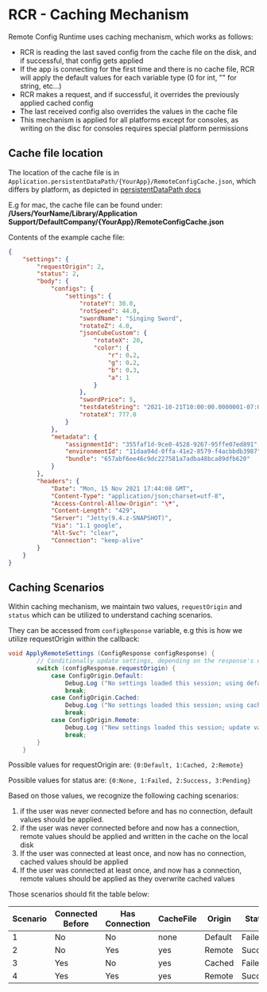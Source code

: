 # RCR - Caching Mechanism

Remote Config Runtime uses caching mechanism, which works as follows:
- RCR is reading the last saved config from the cache file on the disk, and if successful, that config gets applied
- If the app is connecting for the first time and there is no cache file, RCR will apply the default values for each variable type (0 for int, "" for string, etc...)
- RCR makes a request, and if successful, it overrides the previously applied cached config
- The last received config also overrides the values in the cache file
- This mechanism is applied for all platforms except for consoles, as writing on the disc for consoles requires special platform permissions


## Cache file location
The location of the cache file is in
`Application.persistentDataPath/{YourApp}/RemoteConfigCache.json`, which differs by platform,
as depicted in [persistentDataPath docs](https://docs.unity3d.com/ScriptReference/Application-persistentDataPath.html)

E.g for mac, the cache file can be found under:
**/Users/YourName/Library/Application Support/DefaultCompany/{YourApp}/RemoteConfigCache.json**

Contents of the example cache file:
```json
{
    "settings": {
        "requestOrigin": 2,
        "status": 2,
        "body": {
            "configs": {
                "settings": {
                    "rotateY": 30.0,
                    "rotSpeed": 44.0,
                    "swordName": "Singing Sword",
                    "rotateZ": 4.0,
                    "jsonCubeCustom": {
                        "rotateX": 20,
                        "color": {
                            "r": 0.2,
                            "g": 0.2,
                            "b": 0.3,
                            "a": 1
                        }
                    },
                    "swordPrice": 5,
                    "testdateString": "2021-10-21T10:00:00.0000001-07:00",
                    "rotateX": 777.0
                }
            },
            "metadata": {
                "assignmentId": "355faf1d-9ce0-4528-9267-95ffe07ed891",
                "environmentId": "11daa94d-0ffa-41e2-8579-f4acbbdb3987",
                "bundle": "657abf6ee46c9dc227581a7adba48bca89dfb620"
            }
        },
        "headers": {
            "Date": "Mon, 15 Nov 2021 17:44:08 GMT",
            "Content-Type": "application/json;charset=utf-8",
            "Access-Control-Allow-Origin": "\*",
            "Content-Length": "429",
            "Server": "Jetty(9.4.z-SNAPSHOT)",
            "Via": "1.1 google",
            "Alt-Svc": "clear",
            "Connection": "keep-alive"
        }
    }
}
```

## Caching Scenarios

Within caching mechanism, we maintain two values, `requestOrigin` and `status` 
which can be utilized to understand caching scenarios.

They can be accessed from `configResponse` variable, e.g this is how we utilize requestOrigin within the callback:

```c#
void ApplyRemoteSettings (ConfigResponse configResponse) {
        // Conditionally update settings, depending on the response's origin:
        switch (configResponse.requestOrigin) {
            case ConfigOrigin.Default:
                Debug.Log ("No settings loaded this session; using default values.");
                break;
            case ConfigOrigin.Cached:
                Debug.Log ("No settings loaded this session; using cached values from a previous session.");
                break;
            case ConfigOrigin.Remote:
                Debug.Log ("New settings loaded this session; update values accordingly.");
                break;
        }
    }
```

Possible values for requestOrigin are:  `{0:Default, 1:Cached, 2:Remote}`

Possible values for status are: `{0:None, 1:Failed, 2:Success, 3:Pending}`

Based on those values, we recognize the following caching scenarios:

1. if the user was never connected before and has no connection, default values should be applied.
2. if the user was never connected before and now has a connection, remote values should be applied and written in the cache on the local disk
3. If the user was connected at least once, and now has no connection, cached values should be applied
4. If the user was connected at least once, and now has a connection, remote values should be applied as they overwrite cached values

Those scenarios should fit the table below:

| Scenario | Connected Before | Has Connection | CacheFile | Origin | Status |
| --- | --- | --- | --- | --- | --- |
| 1 | No | No | none | Default | Failed |
| 2 | No | Yes | yes | Remote | Success |
| 3 | Yes | No | yes | Cached | Failed |
| 4 | Yes | Yes | yes | Remote | Success |